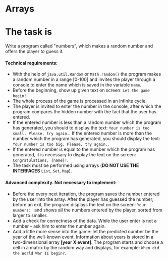 # Arrays

# The task is

Write a program called "numbers", which makes a random number and offers the player to guess it.

#### Technical requirements:

- With the help of `java.util.Random` or `Math.random()` the program makes a random number in a range [0-100] and
  invites the player through a console to enter the name which is saved in the variable `name`.
- Before the beginning, show up given text on screen: `Let the game begin!`.
- The whole process of the game is processed in an infinite cycle.
- The player is invited to enter the number in the console, after which the program compares the hidden number with the
  fact that the user has entered.
- If the entered number is less than a random number which the program has generated, you should to display the
  text: `Your number is too small. Please, try again.`. If the entered number is more than the number which the program
  has generated, you should display the text: `Your number is too big. Please, try again.`.
- If the entered number is equal to the number which the program has generated, it is necessary to display the text on
  the screen: `Congratulations, {name}!`.
- The task must be performed using arrays (**DO NOT USE THE INTERFACES** `List`, `Set`, `Map`).

#### Advanced complexity. Not necessary to implement:

- Before the every next iteration, the program saves the number entered by the user into the array. After the player has
  guessed the number, before an exit, the program displays the text on the screen: `Your numbers: ` and shows all the
  numbers entered by the player, sorted from larger to smaller.
- Add a check for correctness of the data. While the user enter is not a number - ask him to enter the number again.
- Add a little more sense into the game: let the predicted number be the year of the well-known event. Information about
  years is stored in a two-dimensional array **\[year X event\]**. The program starts and choose a cell in a matrix by
  the random way and displays, for example: `When did the World War II begin?`.
